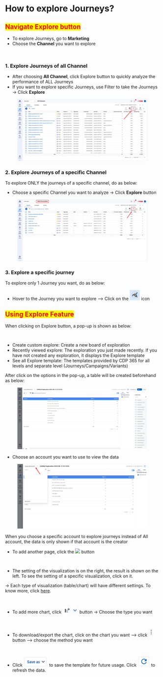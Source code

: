 # How to explore Journeys?

## <mark style="color:red;">Navigate Explore button</mark>

* To explore Journeys, go to **Marketing**
* Choose the **Channel** you want to explore

<figure><img src="https://lh7-rt.googleusercontent.com/docsz/AD_4nXd_GWqoqMpyp2Gh_udXG_aej3dAQ_SWwsLx9OUe7ZPx1f_zU3hViJQRg6xs8xFAGQ4KlRtlX9XBs7LAfswX73_YXqU7gYefTemD-5IKIXjeCWcA1pIGwfTP_1tqMYPLfXlPwn-rdV76y9jO_rGEFE-U3p7A?key=jqlrLHcQRq84j2mU-bHqrw" alt=""><figcaption></figcaption></figure>

### 1. Explore Journeys of all Channel

* After choosing **All Channel**, click Explore button to quickly analyze the performance of ALL Journeys
* If you want to explore specific Journeys, use Filter to take the Journeys -> Click **Explore**

<figure><img src="../../.gitbook/assets/2024-09-09_14-46-50.png" alt=""><figcaption></figcaption></figure>

### 2. Explore Journeys of a specific Channel

To explore ONLY the journeys of a specific channel, do as below:

* Choose a specific Channel you want to analyze -> Click **Explore** button

<figure><img src="../../.gitbook/assets/2024-09-09_14-51-19 (1).png" alt=""><figcaption></figcaption></figure>

### 3. Explore a specific journey

To explore only 1 Journey you want, do as below:

* Hover to the Journey you want to explore --> Click on the ![](<../../.gitbook/assets/image (1204).png>) icon&#x20;

## <mark style="color:red;">Using Explore Feature</mark>

When clicking on Explore button, a pop-up is shown as below:

<figure><img src="https://lh7-rt.googleusercontent.com/docsz/AD_4nXfFB63AmmAffDDw56eeX6V_NVd86ZlR9_d2ui0ms1kgEDiUJCmq0hi78-6jpKo5q3aBUyATm8HQy53b8vtWaumPnshBQYISIYgHv7h93aLO1L8KAC2PJ5DZefrkRhaeokcuOJrpLkvV5bYX98Aus2WoMH4?key=jqlrLHcQRq84j2mU-bHqrw" alt=""><figcaption></figcaption></figure>

* Create custom explore: Create a new board of exploration
* Recently viewed explore: The exploration you just made recently. If you have not created any exploration, it displays the Explore template
* See all Explore template: The templates provided by CDP 365 for all levels and separate level (Journeys/Campaigns/Variants)

After click on the options in the pop-up, a table will be created beforehand as below:

<figure><img src="../../.gitbook/assets/2024-09-09_14-59-45.png" alt=""><figcaption></figcaption></figure>

* Choose an account you want to use to view the data

<figure><img src="../../.gitbook/assets/2024-09-09_15-53-03.png" alt=""><figcaption></figcaption></figure>

When you choose a specific account to explore journeys instead of All account, the data is only shown if that account is the creator&#x20;

* To add another page, click the ![](https://lh7-rt.googleusercontent.com/docsz/AD_4nXc6LuL6pcazvVXSudh4LaT45ZJUuqIUls7ipZoNMgjBGiNuMlpZcW5ANeJgw_rG5WUJ-dovpWKjWKXdPe6sNXpJzZLYcC-fS9LmJMTB-nDUBODqeV-0UoPBzAE06DE-tYec-nkXkq-7CKX7uFr8-xLEatal?key=jqlrLHcQRq84j2mU-bHqrw) button

<figure><img src="https://lh7-rt.googleusercontent.com/docsz/AD_4nXcrA6Vi4U_uni6-GvEH8KcgradRSSix0RDE9PsBFQngJ2UOVPRFJRBw5t0Ex6MHjqvuQMP5ClNpgbFc9gKN9LJNJWlJVVqtaDa719hFAOTxq6Y2I4rhD2MNTYNy5qO9oVRiRFLA5hlR4eV7IvmeXFEMNYBA?key=jqlrLHcQRq84j2mU-bHqrw" alt=""><figcaption></figcaption></figure>

* The setting of the visualization is on the right, the result is shown on the left. To see the setting of a specific visualization, click on it.&#x20;

-> Each type of visualization (table/chart) will have different settings. To know more, click [here](https://docs.antsomi.com/cdp-365-user-guide-en/insights/reports/create-reports/build-stylize-and-add-data-to-reports/chart-references).

<figure><img src="https://lh7-rt.googleusercontent.com/docsz/AD_4nXdZEVqPT4Fr46ef1_xHEFttGAgC50yl4Y15LrKVB6Sn78l7SJrnR7gBa88Qgh5WFFwCvBxX6MnKSKnuE8ziis4myza4BaIw3aXawjGLYIzaTZp_nwYX1dJtwqSzTJNC8AkZusWKQ2lDukRDz98fyFBcFZY?key=jqlrLHcQRq84j2mU-bHqrw" alt=""><figcaption></figcaption></figure>

* To add more chart, click ![](<../../.gitbook/assets/image (3578).png>) button -> Choose the type you want

<figure><img src="https://lh7-rt.googleusercontent.com/docsz/AD_4nXfSNS5p2savo74qlRTRGsJCB_HdpXL30uNmGoiDl5jTgcLc7tVv3cbkm4DmvOP2uCghKURkA7si9dVVifLQv2paI7qaAtnGQ1NXqVYpup0cqFw1ocpwhG_YHO3MZNly-nDYdoytFPkQpNcIMZxpP5kQPEuu?key=jqlrLHcQRq84j2mU-bHqrw" alt=""><figcaption></figcaption></figure>

* To download/export the chart, click on the chart you want --> click ![](<../../.gitbook/assets/image (1306).png>)button --> choose the method you want

<figure><img src="https://lh7-rt.googleusercontent.com/docsz/AD_4nXcEfLozcKhC9Kg0voI_5W4ni8IiyDf4aLmTcEI0XiD9pP8Iowf5oVTK1Qieydqbgt1nX12Pp-TMiBN4y1dQjtLtcg5zX9XT4vI3TxClDq7dSViYivneNf8WmcpMCP48rYJNj0FIcsCQx2fPeRpPN9zTc3jI?key=jqlrLHcQRq84j2mU-bHqrw" alt=""><figcaption></figcaption></figure>

* Click ![](<../../.gitbook/assets/image (1733).png>) to save the template for future usage. Click ![](<../../.gitbook/assets/image (1080).png>) to refresh the data.&#x20;

<figure><img src="https://lh7-rt.googleusercontent.com/docsz/AD_4nXc1c2Y8q_TImbvfyL3J34V4SAIkInKTkw7Fr-V76IVCkh878s3Q5okggB3QoMWpP7Kp08XfkAEFdUuVS-xcW4IMtU4Hz7wvo6PpPHpPu74Kgr0-bfWWTEgzCENmJf3oco-87GsjRWuLJqcOfygAU_HLLaH6?key=jqlrLHcQRq84j2mU-bHqrw" alt=""><figcaption></figcaption></figure>

